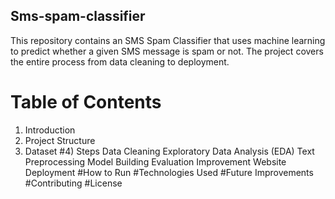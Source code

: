 ## Sms-spam-classifier
This repository contains an SMS Spam Classifier that uses machine learning to predict whether a given SMS message is spam or not. The project covers the entire process from data cleaning to deployment.
# Table of Contents
  1) Introduction
  2) Project Structure
  3) Dataset
  #4) Steps
    Data Cleaning
    Exploratory Data Analysis (EDA)
    Text Preprocessing
    Model Building
    Evaluation
    Improvement
    Website
    Deployment
  #How to Run
  #Technologies Used
  #Future Improvements
  #Contributing
  #License
